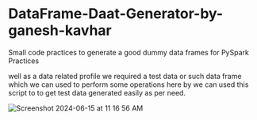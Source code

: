 # DataFrame-Daat-Generator-by-ganesh-kavhar
Small code practices to generate a good dummy data frames for PySpark Practices

well as a data related profile we required a test data or such data frame which we can used to perform some operations here by we can used this script to 
to get test data generated easily as per need.

![Screenshot 2024-06-15 at 11 16 56 AM](https://github.com/ganeshkavhar/DataFrame-Daat-Generator-by-ganesh-kavhar/assets/20369800/e73909d3-ad72-4ab1-bedf-55e8ad18eac6)
